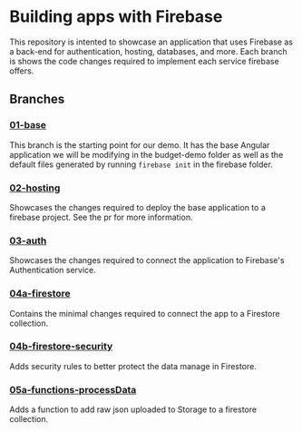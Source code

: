 # Building apps with Firebase
This repository is intented to showcase an application that uses Firebase as a back-end for authentication, hosting, databases, and more. Each branch is shows the code changes required to implement each service firebase offers.

## Branches

### [01-base](https://github.com/dkellycollins/building-apps-with-firebase/tree/01-base)
This branch is the starting point for our demo. It has the base Angular application we will be modifying in the budget-demo folder as well as the default files generated by running `firebase init` in the firebase folder.

### [02-hosting](https://github.com/dkellycollins/building-apps-with-firebase/pull/1)
Showcases the changes required to deploy the base application to a firebase project. See the pr for more information.

### [03-auth](https://github.com/dkellycollins/building-apps-with-firebase/pull/2)
Showcases the changes required to connect the application to Firebase's Authentication service.

### [04a-firestore](https://github.com/dkellycollins/building-apps-with-firebase/pull/3)
Contains the minimal changes required to connect the app to a Firestore collection.

### [04b-firestore-security](https://github.com/dkellycollins/building-apps-with-firebase/pull/4)
Adds security rules to better protect the data manage in Firestore.

### [05a-functions-processData](https://github.com/dkellycollins/building-apps-with-firebase/pull/5)
Adds a function to add raw json uploaded to Storage to a firestore collection.